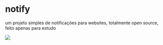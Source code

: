# notify
um projeto simples de notificações para websites, totalmente open source, feito apenas para estudo

<img src="https://media.discordapp.net/attachments/1065650675993808946/1067995468312887366/image.png">
